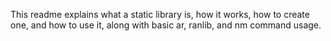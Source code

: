 This readme explains what a static library is, how it works, how to create one, and how to use it, along with basic ar, ranlib, and nm command usage.
